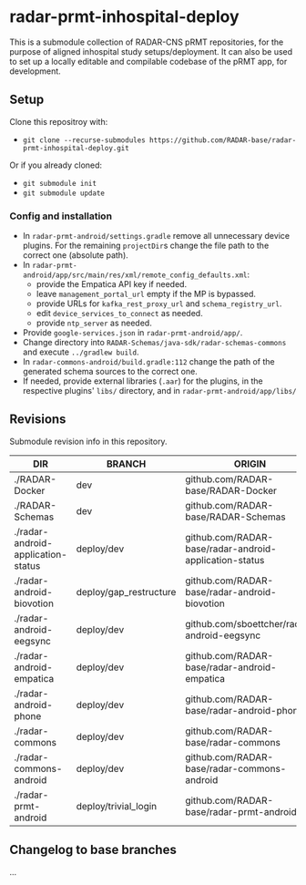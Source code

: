 # radar-prmt-inhospital-deploy
This is a submodule collection of RADAR-CNS pRMT repositories, for the purpose of aligned inhospital study setups/deployment.
It can also be used to set up a locally editable and compilable codebase of the pRMT app, for development.

## Setup
Clone this repositroy with:
- `git clone --recurse-submodules https://github.com/RADAR-base/radar-prmt-inhospital-deploy.git`

Or if you already cloned:
- `git submodule init`
- `git submodule update`

### Config and installation
- In `radar-prmt-android/settings.gradle` remove all unnecessary device plugins. For the remaining `projectDir`s change the file path to the correct one (absolute path).
- In `radar-prmt-android/app/src/main/res/xml/remote_config_defaults.xml`:
  - provide the Empatica API key if needed.
  - leave `management_portal_url` empty if the MP is bypassed.
  - provide URLs for `kafka_rest_proxy_url` and `schema_registry_url`.
  - edit `device_services_to_connect` as needed.
  - provide `ntp_server` as needed.
- Provide `google-services.json` in `radar-prmt-android/app/`.
- Change directory into `RADAR-Schemas/java-sdk/radar-schemas-commons` and execute `../gradlew build`.
- In `radar-commons-android/build.gradle:112` change the path of the generated schema sources to the correct one.
- If needed, provide external libraries (`.aar`) for the plugins, in the respective plugins' `libs/` directory, and in `radar-prmt-android/app/libs/`

## Revisions
Submodule revision info in this repository.

| DIR                                 | BRANCH                     | ORIGIN                                                  | REV     |
|-------------------------------------|----------------------------|---------------------------------------------------------|---------|
| ./RADAR-Docker                      | dev                        | github.com/RADAR-base/RADAR-Docker                      | 185438e |
| ./RADAR-Schemas                     | dev                        | github.com/RADAR-base/RADAR-Schemas                     | 63431a1 |
| ./radar-android-application-status  | deploy/dev                 | github.com/RADAR-base/radar-android-application-status  | 0deac16 |
| ./radar-android-biovotion           | deploy/gap_restructure     | github.com/RADAR-base/radar-android-biovotion           | 595b204 |
| ./radar-android-eegsync             | deploy/dev                 | github.com/sboettcher/radar-android-eegsync             | d986b60 |
| ./radar-android-empatica            | deploy/dev                 | github.com/RADAR-base/radar-android-empatica            | c4cf709 |
| ./radar-android-phone               | deploy/dev                 | github.com/RADAR-base/radar-android-phone               | 94a1ffe |
| ./radar-commons                     | deploy/dev                 | github.com/RADAR-base/radar-commons                     | b6fd31f |
| ./radar-commons-android             | deploy/dev                 | github.com/RADAR-base/radar-commons-android             | 07ae992 |
| ./radar-prmt-android                | deploy/trivial_login       | github.com/RADAR-base/radar-prmt-android                | 1952673 |

## Changelog to base branches
...
